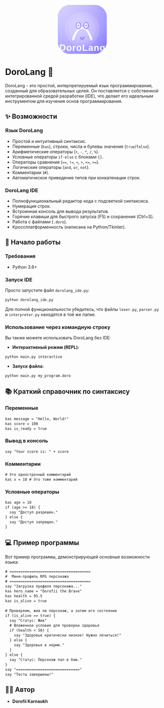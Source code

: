 <p align="center">
  <img src="logo.svg" alt="DoroLang Logo" width="160"/>
</p>

# DoroLang 🚀

DoroLang - это простой, интерпретируемый язык программирования, созданный для образовательных целей. Он поставляется с собственной интегрированной средой разработки (IDE), что делает его идеальным инструментом для изучения основ программирования.

## ✨ Возможности

### Язык DoroLang
*   Простой и интуитивный синтаксис.
*   Переменные (`kas`), строки, числа и булевы значения (`true`/`false`).
*   Арифметические операторы (`+`, `-`, `*`, `/`, `%`).
*   Условные операторы `if-else` с блоками `{}`.
*   Операторы сравнения (`==`, `!=`, `<`, `>`, `<=`, `>=`).
*   Логические операторы (`and`, `or`, `not`).
*   Комментарии (`#`).
*   Автоматическое приведение типов при конкатенации строк.

### DoroLang IDE
*   Полнофункциональный редактор кода с подсветкой синтаксиса.
*   Нумерация строк.
*   Встроенная консоль для вывода результатов.
*   Горячие клавиши для быстрого запуска (F5) и сохранения (Ctrl+S).
*   Работа с файлами (`.doro`).
*   Кроссплатформенность (написана на Python/Tkinter).

## 🚀 Начало работы

### Требования
*   Python 3.6+

### Запуск IDE
Просто запустите файл `dorolang_ide.py`:
```bash
python dorolang_ide.py
```
Для полной функциональности убедитесь, что файлы `lexer.py`, `parser.py` и `interpreter.py` находятся в той же папке.

### Использование через командную строку
Вы также можете использовать DoroLang без IDE:
*   **Интерактивный режим (REPL):** 
  ```bash
  python main.py interactive
  ```
*   **Запуск файла:**
  ```bash
  python main.py my_program.doro
  ```

## 📚 Краткий справочник по синтаксису

### Переменные
```doro
kas message = "Hello, World!"
kas score = 100
kas is_ready = true
```

### Вывод в консоль
```doro
say "Your score is: " + score
```

### Комментарии
```doro
# Это однострочный комментарий
kas x = 10 # Это тоже комментарий
```

### Условные операторы
```doro
kas age = 18
if (age >= 18) {
  say "Доступ разрешен."
} else {
  say "Доступ запрещен."
}
```

## 💻 Пример программы

Вот пример программы, демонстрирующей основные возможности языка:

```doro
# =====================================
#  Мини-профиль RPG персонажа
# =====================================
say "Загрузка профиля персонажа..."
kas hero_name = "Dorofii the Brave"
kas health = 95.5
kas is_alive = true

# Проверяем, жив ли персонаж, а затем его состояние
if (is_alive == true) {
  say "Статус: Жив"
  # Вложенное условие для проверки здоровья
  if (health < 50) {
    say "Здоровье критически низкое! Нужно лечиться!"
  } else {
    say "Здоровье в норме."
  }
} else {
  say "Статус: Персонаж пал в бою."
}
say "============================="
say "Тесты завершены!"
```

## 👨‍💻 Автор
*   **Dorofii Karnaukh**
